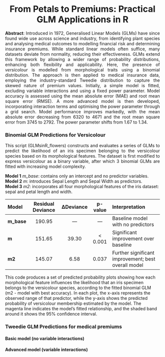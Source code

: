 <h1 align="center">From Petals to Premiums: Practical GLM Applications in R</h1>

<p align="justify">
<b>Abstract</b>: Introduced in 1972, Generalised Linear Models (GLMs) have since found wide use across science and industry, from identifying plant species and analysing medical outcomes to modelling financial risk and determining insurance premiums. While standard linear models often suffice, many datasets deviate from normality, reducing their effectiveness. GLMs extend this framework by allowing a wider range of probability distributions, enhancing both flexibility and applicability. Here, the presence of <i>versicolour</i> is modelled from morphological traits using a binomial distribution. The approach is then applied to medical insurance data, employing the industry-standard Tweedie distribution to capture the skewed nature of premium values. Initially, a simple model is fitted, excluding variable interactions and using a fixed power parameter. Model accuracy is assessed using the mean absolute error (MAE) and root mean square error (RMSE). A more advanced model is then developed, incorporating interaction terms and optimising the power parameter through a grid search. Model performance improves markedly, with the mean absolute error decreasing from 6320 to 4671 and the root mean square error from 3745 to 2792. The power parameter shifts from 1.67 to 1.34.
</p>


### Binomial GLM Predictions for Versicolour

<p align="justify">
This script (GLMsinR_flowers) constructs and evaluates a series of GLMs to predict the likelihood of an iris specimen belonging to the versicolour species based on its morphological features. The dataset is first modified to express versicolour as a binary variable, after which 3 binomial GLMs are fitted with increasing model complexity. 

**Model 1** *m_base*: contains only an intercept and no predictor variables. <br />
**Model 2** *m*: introduces Sepal Length and Sepal Width as predictors. <br />
**Model 3** *m2*: incorporates all four morphological features of the iris dataset: sepal and petal length and width.
  
| Model | Residual Deviance | ΔDeviance | p-value | Interpretation |
|:------|:-----------------:|:---------:|:-------:|:---------------|
| **m_base** | 190.95 | — | — | Baseline model with no predictors |
| **m** | 151.65 | 39.30 | < 0.001 | Significant improvement over baseline |
| **m2** | 145.07 | 6.58 | 0.037 | Further significant improvement; best overall model |


This code produces a set of predicted probability plots showing how each morphological feature influences the likelihood that an iris specimen belongs to the versicolour species, according to the fitted binomial GLM (m2 - model with best accuracy). In each plot, the x-axis represents the observed range of that predictor, while the y-axis shows the predicted probability of versicolour membership estimated by the model. The magenta line indicates the model’s fitted relationship, and the shaded band around it shows the 95% confidence interval.


### Tweedie GLM Predictions for medical premiums

#### Basic model (no variable interactions)

#### Advanced model (variable interactions)
